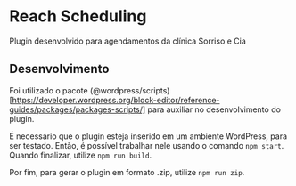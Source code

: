 # Reach Scheduling

Plugin desenvolvido para agendamentos da clínica Sorriso e Cia

## Desenvolvimento

Foi utilizado o pacote (@wordpress/scripts)[https://developer.wordpress.org/block-editor/reference-guides/packages/packages-scripts/] para auxiliar no desenvolvimento do plugin.

É necessário que o plugin esteja inserido em um ambiente WordPress, para ser testado. Então, é possível trabalhar nele usando o comando `npm start`. Quando finalizar, utilize `npm run build`.

Por fim, para gerar o plugin em formato .zip, utilize `npm run zip`.
